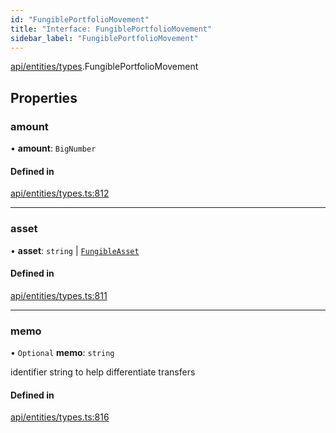 ```yaml
---
id: "FungiblePortfolioMovement"
title: "Interface: FungiblePortfolioMovement"
sidebar_label: "FungiblePortfolioMovement"
---
```


[api/entities/types](../../../../../modules/API/Entities/Types/Types.md).FungiblePortfolioMovement

## Properties

### amount

• **amount**: `BigNumber`

#### Defined in

[api/entities/types.ts:812](https://github.com/PolymeshAssociation/polymesh-sdk/blob/b55e63737/src/api/entities/types.ts#L812)

___

### asset

• **asset**: `string` \| [`FungibleAsset`](../../../../../classes/API/Entities/Asset/Fungible/FungibleAsset.md)

#### Defined in

[api/entities/types.ts:811](https://github.com/PolymeshAssociation/polymesh-sdk/blob/b55e63737/src/api/entities/types.ts#L811)

___

### memo

• `Optional` **memo**: `string`

identifier string to help differentiate transfers

#### Defined in

[api/entities/types.ts:816](https://github.com/PolymeshAssociation/polymesh-sdk/blob/b55e63737/src/api/entities/types.ts#L816)
